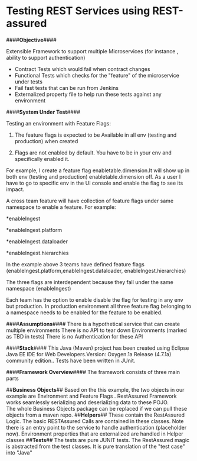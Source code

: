 Testing REST Services using REST-assured
========================================================


####**Objective**####

Extensible Framework to support multiple Microservices (for instance , ability to support authentication)
* Contract Tests which would fail when contract changes
* Functional Tests which checks for the "feature" of the microservice under tests
* Fail fast tests that can be run from Jenkins 
* Externalized property file to help run these tests against any environment

####**System Under Test**####

Testing an environment with Feature Flags:

1) The feature flags is expected to be Available in all env (testing and production) when created

2) Flags are not enabled by default. You have to be in your env and specifically enabled it.

For example,
I create a feature flag enabletable.dimension.It will show up in both env (testing and production) enabletable.dimension  off. As a user I have to go to specific env in the UI console and enable the flag to see its impact.

A cross team feature will have collection of feature flags under same namespace to enable a feature. For example:

*enableIngest

*enableIngest.platform

*enableIngest.dataloader

*enableIngest.hierarchies

In the example above 3 teams have defined feature flags  (enableIngest.platform,enableIngest.dataloader, enableIngest.hierarchies)

The three flags are interdependent because they fall under the same namespace (enableIngest)

Each team has the option to enable disable the flag for testing in any env but production.
In production environment all three feature flag belonging to a namespace needs to be enabled for the feature to be enabled.

####**Assumptions**####
There is a hypothetical service that can create multiple environments
There is no API to tear down Environments (marked as TBD in tests) 
There is no  Authentication for these API


####**Stack**####
This Java (Maven) project has been created using Eclipse Java EE IDE for Web Developers.Version: Oxygen.1a Release (4.7.1a) community edition..
 Tests have been written in JUnit.


####**Framework Overview**####
The framework consists of three main parts

##**Business Objects**##
     Based on the this example, the two objects in our example are Environment and Feature Flags . 
     RestAssured Framework works seamlessly serializing and deserializing data to these POJO.  
     The whole Business Objects package can be replaced if we can pull these objects from a maven repo.
##**Helpers**## 
      These contain the RestAssured Logic. The basic RESTAssured Calls are contained in these classes.
      Note there is an entry point to the service to handle authentication (placeholder now).
      Environment properties that are externalized are handled in Helper classes
##**Tests**##
      The tests are pure JUNIT tests. The RestAssured magic is abstracted from the test classes. It is pure translation of the "test case" into "Java"
      
         
